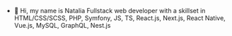 - 👋 Hi, my name is Natalia
Fullstack web developer with a skillset in HTML/CSS/SCSS, PHP, Symfony, JS, TS, React.js, Next.js, React Native, Vue.js, MySQL, GraphQL, Nest.js
